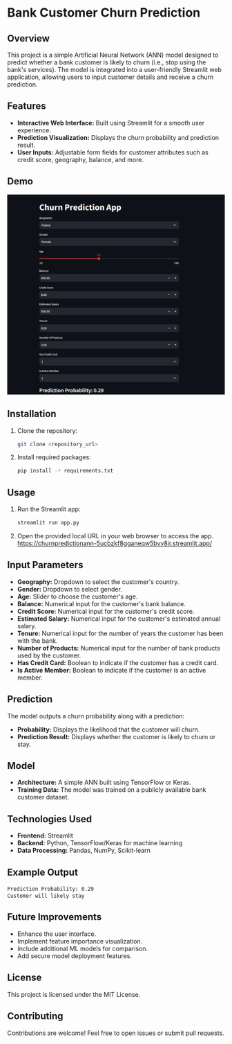 # Bank Customer Churn Prediction

## Overview
This project is a simple Artificial Neural Network (ANN) model designed to predict whether a bank customer is likely to churn (i.e., stop using the bank's services). The model is integrated into a user-friendly Streamlit web application, allowing users to input customer details and receive a churn prediction.

## Features
- **Interactive Web Interface:** Built using Streamlit for a smooth user experience.
- **Prediction Visualization:** Displays the churn probability and prediction result.
- **User Inputs:** Adjustable form fields for customer attributes such as credit score, geography, balance, and more.

## Demo
![App Screenshot](./app_sceenshot.png)

## Installation
1. Clone the repository:
   ```bash
   git clone <repository_url>
   ```
2. Install required packages:
   ```bash
   pip install -r requirements.txt
   ```

## Usage
1. Run the Streamlit app:
   ```bash
   streamlit run app.py
   ```
2. Open the provided local URL in your web browser to access the app.
    https://churnpredictionann-5ucbzkf8gganeqw5bvv8ir.streamlit.app/

## Input Parameters
- **Geography:** Dropdown to select the customer's country.
- **Gender:** Dropdown to select gender.
- **Age:** Slider to choose the customer's age.
- **Balance:** Numerical input for the customer's bank balance.
- **Credit Score:** Numerical input for the customer's credit score.
- **Estimated Salary:** Numerical input for the customer's estimated annual salary.
- **Tenure:** Numerical input for the number of years the customer has been with the bank.
- **Number of Products:** Numerical input for the number of bank products used by the customer.
- **Has Credit Card:** Boolean to indicate if the customer has a credit card.
- **Is Active Member:** Boolean to indicate if the customer is an active member.

## Prediction
The model outputs a churn probability along with a prediction:
- **Probability:** Displays the likelihood that the customer will churn.
- **Prediction Result:** Displays whether the customer is likely to churn or stay.

## Model
- **Architecture:** A simple ANN built using TensorFlow or Keras.
- **Training Data:** The model was trained on a publicly available bank customer dataset.

## Technologies Used
- **Frontend:** Streamlit
- **Backend:** Python, TensorFlow/Keras for machine learning
- **Data Processing:** Pandas, NumPy, Scikit-learn

## Example Output
```
Prediction Probability: 0.29
Customer will likely stay
```

## Future Improvements
- Enhance the user interface.
- Implement feature importance visualization.
- Include additional ML models for comparison.
- Add secure model deployment features.

## License
This project is licensed under the MIT License.

## Contributing
Contributions are welcome! Feel free to open issues or submit pull requests.

